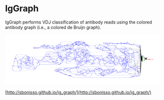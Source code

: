 # IgGraph

IgGraph performs VDJ classification of antibody reads using the colored antibody graph (i.e., a colored de Bruijn graph).

[![IgGraph](img/dbgraph_k21.png)](http://sbonisso.github.io/ig_graph)

[http://sbonisso.github.io/ig_graph/](http://sbonisso.github.io/ig_graph/)
